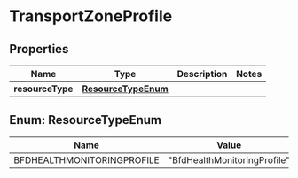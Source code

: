 # TransportZoneProfile

## Properties
Name | Type | Description | Notes
------------ | ------------- | ------------- | -------------
**resourceType** | [**ResourceTypeEnum**](#ResourceTypeEnum) |  | 

<a name="ResourceTypeEnum"></a>
## Enum: ResourceTypeEnum
Name | Value
---- | -----
BFDHEALTHMONITORINGPROFILE | &quot;BfdHealthMonitoringProfile&quot;
